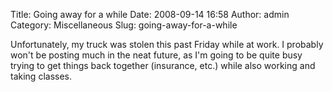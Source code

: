 Title: Going away for a while
Date: 2008-09-14 16:58
Author: admin
Category: Miscellaneous
Slug: going-away-for-a-while

Unfortunately, my truck was stolen this past Friday while at work. I
probably won't be posting much in the neat future, as I'm going to be
quite busy trying to get things back together (insurance, etc.) while
also working and taking classes.
